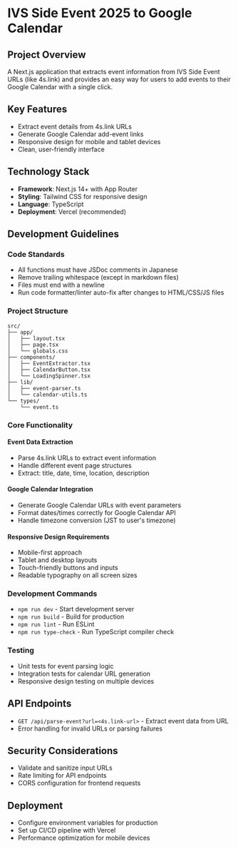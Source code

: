 # IVS Side Event 2025 to Google Calendar

## Project Overview
A Next.js application that extracts event information from IVS Side Event URLs (like 4s.link) and provides an easy way for users to add events to their Google Calendar with a single click.

## Key Features
- Extract event details from 4s.link URLs
- Generate Google Calendar add-event links
- Responsive design for mobile and tablet devices
- Clean, user-friendly interface

## Technology Stack
- **Framework**: Next.js 14+ with App Router
- **Styling**: Tailwind CSS for responsive design
- **Language**: TypeScript
- **Deployment**: Vercel (recommended)

## Development Guidelines

### Code Standards
- All functions must have JSDoc comments in Japanese
- Remove trailing whitespace (except in markdown files)
- Files must end with a newline
- Run code formatter/linter auto-fix after changes to HTML/CSS/JS files

### Project Structure
```
src/
├── app/
│   ├── layout.tsx
│   ├── page.tsx
│   └── globals.css
├── components/
│   ├── EventExtractor.tsx
│   ├── CalendarButton.tsx
│   └── LoadingSpinner.tsx
├── lib/
│   ├── event-parser.ts
│   └── calendar-utils.ts
└── types/
    └── event.ts
```

### Core Functionality

#### Event Data Extraction
- Parse 4s.link URLs to extract event information
- Handle different event page structures
- Extract: title, date, time, location, description

#### Google Calendar Integration
- Generate Google Calendar URLs with event parameters
- Format dates/times correctly for Google Calendar API
- Handle timezone conversion (JST to user's timezone)

#### Responsive Design Requirements
- Mobile-first approach
- Tablet and desktop layouts
- Touch-friendly buttons and inputs
- Readable typography on all screen sizes

### Development Commands
- `npm run dev` - Start development server
- `npm run build` - Build for production
- `npm run lint` - Run ESLint
- `npm run type-check` - Run TypeScript compiler check

### Testing
- Unit tests for event parsing logic
- Integration tests for calendar URL generation
- Responsive design testing on multiple devices

## API Endpoints
- `GET /api/parse-event?url=<4s.link-url>` - Extract event data from URL
- Error handling for invalid URLs or parsing failures

## Security Considerations
- Validate and sanitize input URLs
- Rate limiting for API endpoints
- CORS configuration for frontend requests

## Deployment
- Configure environment variables for production
- Set up CI/CD pipeline with Vercel
- Performance optimization for mobile devices
